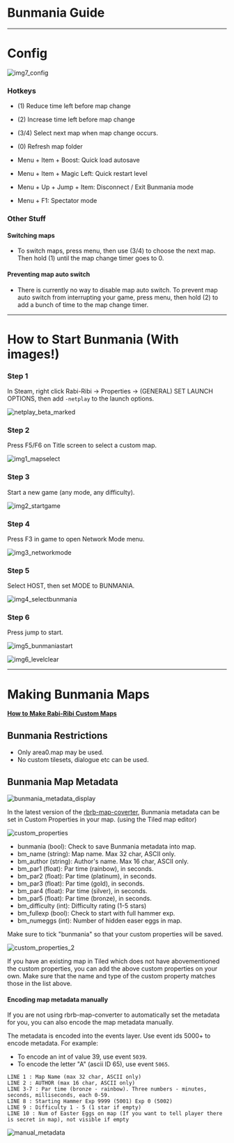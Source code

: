 # Bunmania Guide
-------------------------------

# Config
![img7_config](https://user-images.githubusercontent.com/27341392/53293796-cdd0e980-3815-11e9-9716-167938b57f6e.png)

### Hotkeys
- (1) Reduce time left before map change
- (2) Increase time left before map change
- (3/4) Select next map when map change occurs.
- (0) Refresh map folder

- Menu + Item + Boost: Quick load autosave
- Menu + Item + Magic Left: Quick restart level
- Menu + Up + Jump + Item: Disconnect / Exit Bunmania mode
- Menu + F1: Spectator mode

### Other Stuff

#### Switching maps
- To switch maps, press menu, then use (3/4) to choose the next map. Then hold (1) until the map change timer goes to 0.

#### Preventing map auto switch
- There is currently no way to disable map auto switch. To prevent map auto switch from interrupting your game, press menu, then hold (2) to add a bunch of time to the map change timer.


---------------------------------

# How to Start Bunmania (With images!)

### Step 1
In Steam, right click Rabi-Ribi -> Properties -> (GENERAL) SET LAUNCH OPTIONS, then add `-netplay` to the launch options.

![netplay_beta_marked](https://user-images.githubusercontent.com/27341392/55207351-b0c47780-5214-11e9-8fe0-a3f6c214412c.png)

### Step 2
Press F5/F6 on Title screen to select a custom map.

![img1_mapselect](https://user-images.githubusercontent.com/27341392/53293790-cc9fbc80-3815-11e9-8107-fad5ada76680.png)

### Step 3
Start a new game (any mode, any difficulty).

![img2_startgame](https://user-images.githubusercontent.com/27341392/53293791-cc9fbc80-3815-11e9-8d78-de0261c09ce6.png)

### Step 4
Press F3 in game to open Network Mode menu.

![img3_networkmode](https://user-images.githubusercontent.com/27341392/53293792-cd385300-3815-11e9-96ef-7ff1fc71c25a.png)

### Step 5
Select HOST, then set MODE to BUNMANIA.

![img4_selectbunmania](https://user-images.githubusercontent.com/27341392/53293793-cd385300-3815-11e9-8071-7e7d58f8bbb4.png)

### Step 6
Press jump to start.

![img5_bunmaniastart](https://user-images.githubusercontent.com/27341392/53293794-cd385300-3815-11e9-9794-f392fae2f52b.png)

![img6_levelclear](https://user-images.githubusercontent.com/27341392/53293795-cd385300-3815-11e9-96e4-eedd86bcad2c.png)



---------------------------------


# Making Bunmania Maps

[**How to Make Rabi-Ribi Custom Maps**](https://wcko87.github.io/rabiribi-map-editing/)

## Bunmania Restrictions
- Only area0.map may be used.
- No custom tilesets, dialogue etc can be used.

## Bunmania Map Metadata
![bunmania_metadata_display](https://user-images.githubusercontent.com/27341392/53294776-e26aad00-3828-11e9-879a-e74e5b45d635.png)

In the latest version of the [rbrb-map-coverter](https://ci.appveyor.com/project/wcko87/rbrb-map-converter/build/artifacts), Bunmania metadata can be set in Custom Properties in your map. (using the Tiled map editor)

![custom_properties](https://user-images.githubusercontent.com/27341392/53293945-8bf57280-3818-11e9-900b-2dab298bceb9.png)

- bunmania (bool): Check to save Bunmania metadata into map.
- bm_name (string): Map name. Max 32 char, ASCII only.
- bm_author (string): Author's name. Max 16 char, ASCII only.
- bm_par1 (float): Par time (rainbow), in seconds.
- bm_par2 (float): Par time (platinum), in seconds.
- bm_par3 (float): Par time (gold), in seconds.
- bm_par4 (float): Par time (silver), in seconds.
- bm_par5 (float): Par time (bronze), in seconds.
- bm_difficulty (int): Difficulty rating (1-5 stars)
- bm_fullexp (bool): Check to start with full hammer exp.
- bm_numeggs (int): Number of hidden easer eggs in map.

Make sure to tick "bunmania" so that your custom properties will be saved.

![custom_properties_2](https://user-images.githubusercontent.com/27341392/53294041-48036d00-381a-11e9-8b83-f23f0fd3a390.png)

If you have an existing map in Tiled which does not have abovementioned the custom properties, you can add the above custom properties on your own. Make sure that the name and type of the custom property matches those in the list above.

#### Encoding map metadata manually

If you are not using rbrb-map-converter to automatically set the metadata for you, you can also encode the map metadata manually.

The metadata is encoded into the events layer. Use event ids 5000+ to encode metadata. For example:
- To encode an int of value 39, use event `5039`.
- To encode the letter "A" (ascii ID 65), use event `5065`.

```
LINE 1 : Map Name (max 32 char, ASCII only)
LINE 2 : AUTHOR (max 16 char, ASCII only)
LINE 3-7 : Par time (bronze - rainbow). Three numbers - minutes, seconds, milliseconds, each 0-59.
LINE 8 : Starting Hammer Exp 9999 (5001) Exp 0 (5002)
LINE 9 : Difficulty 1 - 5 (1 star if empty) 
LINE 10 : Num of Easter Eggs on map (If you want to tell player there is secret in map), not visible if empty
```

![manual_metadata](https://user-images.githubusercontent.com/27341392/53294777-e26aad00-3828-11e9-984c-0f09b8c6b57b.png)
